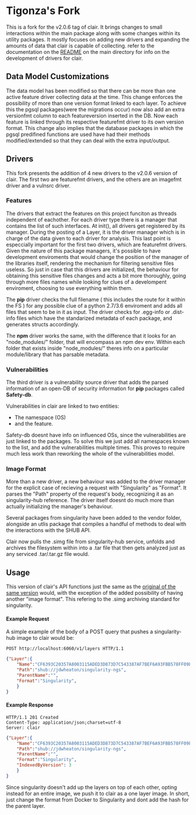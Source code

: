 # Tigonza's Fork

This is a fork for the v2.0.6 tag of clair. It brings changes to small interactions within the main package 
along with some changes within its utility packages. It mostly focuses on adding new drivers and expanding
the amounts of data that clair is capable of collecting. refer to the documentation on the [README](https://github.com/tigonza/clair/blob/Devel2.0/README.md) on the 
main directory for info on the development of drivers for clair.

## Data Model Customizations

The data model has been modified so that there can be more than one active feature driver collecting data at the time. This change enforces the possibility of more than one version format linked to each layer. To achieve this the pgsql packages(were the migrations occur) now also add an extra versionfmt column to each featureversion inserted in the DB. Now each feature is linked through its respective featurefmt driver to its own version format. This change also implies that the database packages in which the pgsql predifined functions are used have had their methods modified/extended so that they can deal with the extra input/output.

## Drivers

This fork presents the addition of 4 new drivers to the v2.0.6 version of clair. The first two are featurefmt drivers, and the others are an imagefmt driver and a vulnsrc driver.

### Features

The drivers that extract the features on this project funciton as threads independent of eachother. For each driver type there is a manager that contains the list of such interfaces. At init(), all drivers get registered by its manager. During the posting of a Layer, it is the driver manager which is in charge of the data given to each driver for analysis. This last point is especcially important for the first two drivers, which are featurefmt drivers. Given the nature of this package managers, it's possible to have development enviroments that would change the position of the manager of the libraries itself, rendering the mechanism for filtering sensitive files useless. So just in case that this drivers are initialized, the behaviour for obtaining this sensitive files changes and acts a bit more thoroughly, going through more files names while looking for clues of a develompent enviroment, choosing to use everything within them.

The **pip** driver checks the full filename ( this includes the route for it within the FS ) for any possible clue of a python 2.7/3.6 enviroment and adds all files that seem to be in it as input. The driver checks for .egg-info or .dist-info files which have the standarized metadata of each package, and generates structs accordingly.

The **npm** driver works the same, with the difference that it looks for an "node_modules/" folder, that will encompass an npm dev env. Within each folder that exists inside "node_modules/" theres info on a particular module/library that has parsable metadata.

### Vulnerabilities

The third driver is a vulnerability source driver that adds the parsed information of an open-DB of security information for **pip** packages called **Safety-db**.

Vulnerabilities in clair are linked to two entities: 
- The namespace (OS)
- and the feature.

Safety-db doesnt have info on influenced OSs, since the vulnerabilities are just linked to the packages. To solve this we just add all namespaces known to the list, and add the vulnerabilities multiple times. This proves to require much less work than reworking the whole of the vulnerabilities model.

### Image Format

More than a new driver, a new behaviour was added to the driver manager for the explicit case of recieving a request with "Singularity" as "Format". It parses the "Path" property of the request's body, recognizing it as an singularity-hub reference. The driver itself doesnt do much more than actually initializing the manager's behaviour. 

Several packages from singularity have been added to the vendor folder, alongside an utlis package that compiles a handful of methods to deal with the interactions with the SHUB API. 

Clair now pulls the .simg file from singularity-hub service, unfolds and archives the filesystem within into a .tar file that then gets analyzed just as any serviced .tar/.tar.gz file would. 





## Usage

This version of clair's API functions just the same as the [original  of the same version](https://github.com/tigonza/clair/blob/Devel2.0/Documentation/api_v1.md) would, with the exception of the added possibility of having another "image format".  This refering to the .simg archiving standard for singularity. 

#### Example Request

A simple example of the body of a POST query that pushes a singularity-hub image to clair would be:

```http
POST http://localhost:6060/v1/layers HTTP/1.1
```

```json
{"Layer":{
	"Name":"CF6393C20357A8003115ADED3D873D7C543387AF7BEF6A93FBB578FF09EF6ED5",
	"Path":"shub://jdwheaton/singularity-ngs",
	"ParentName":"",
	"Format":"Singularity",
	}
}

```

#### Example Response

```http
HTTP/1.1 201 Created
Content-Type: application/json;charset=utf-8
Server: clair
```

```json
{"Layer":{
	"Name":"CF6393C20357A8003115ADED3D873D7C543387AF7BEF6A93FBB578FF09EF6ED5",
	"Path":"shub://jdwheaton/singularity-ngs",
	"ParentName":"",
	"Format":"Singularity",
	"IndexedByVersion": 3
	}
}

```



Since singularity doesn't add up the layers on top of each other, opting instead for an entire image, we push it to clair as a one layer image.
In short, just change the format from Docker to Singularity and dont add the hash for the parent layer.

<!-- 
Clair can also be compiled with custom notifiers by importing them in `main.go`.
Custom notifiers are any Go package that implements the `Notifier` interface and registers themselves with the `notifier` package.
Notifiers are registered in [init()] similar to drivers for Go's standard [database/sql] package.

[init()]: https://golang.org/doc/effective_go.html#init
[database/sql]: https://godoc.org/database/sql -->
